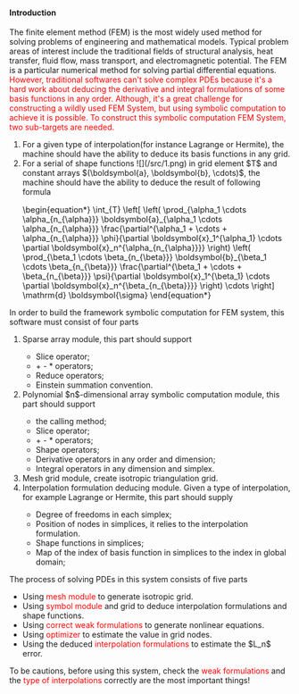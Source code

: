 <h4><b>Introduction</b></h4>
The finite element method (FEM) is the most widely used method for solving problems of engineering and mathematical models.
Typical problem areas of interest include the traditional fields of structural analysis, heat transfer, fluid flow, mass transport, and electromagnetic potential.
The FEM is a particular numerical method for solving partial differential equations.<br>
<font color="red">
However, traditional softwares can't solve complex PDEs because it's a hard work about deducing the derivative and integral formulations of some basis functions in any order.
Although, it's a great challenge for constructing a wildly used FEM System, but using symbolic computation to achieve it is possible.
To construct this symbolic computation FEM System, two sub-targets are needed.
</font><br>
<ol>
    <li>For a given type of interpolation(for instance Lagrange or Hermite), the machine should have the ability to deduce its basis functions in any grid.</li>
    <li>For a serial of shape functions ![](/src/1.png) in grid element $T$ and constant arrays $(\boldsymbol{a}, \boldsymbol{b}, \cdots)$, the machine should have the ability to deduce the result of following formula
    <p style="font-size:1.5vw">
    \begin{equation*}
        \int_{T}
        \left[
        \left( \prod_{\alpha_1 \cdots \alpha_{n_{\alpha}}} \boldsymbol{a}_{\alpha_1 \cdots \alpha_{n_{\alpha}}} \frac{\partial^{\alpha_1 + \cdots + \alpha_{n_{\alpha}}} \phi}{\partial \boldsymbol{x}_1^{\alpha_1} \cdots \partial \boldsymbol{x}_n^{\alpha_{n_{\alpha}}}} \right)
        \left( \prod_{\beta_1 \cdots \beta_{n_{\beta}}} \boldsymbol{b}_{\beta_1 \cdots \beta_{n_{\beta}}} \frac{\partial^{\beta_1 + \cdots + \beta_{n_{\beta}}} \psi}{\partial \boldsymbol{x}_1^{\beta_1} \cdots \partial \boldsymbol{x}_n^{\beta_{n_{\beta}}}} \right)
        \cdots
        \right]
        \mathrm{d} \boldsymbol{\sigma}
    \end{equation*}
    </p>
    </li>
</ol>
In order to build the framework symbolic computation for FEM system, this software must consist of four parts
<ol>
    <li>Sparse array module, this part should support</li>
    <ul>
        <li>Slice operator;</li>
        <li>+ - * operators;</li>
        <li>Reduce operators;</li>
        <li>Einstein summation convention.</li>
    </ul>
    <li>Polynomial $n$-dimensional array symbolic computation module, this part should support</li>
    <ul>
        <li>the calling method;</li>
        <li>Slice operator;</li>
        <li>+ - * operators;</li>
        <li>Shape operators;</li>
        <li>Derivative operators in any order and dimension;</li>
        <li>Integral operators in any dimension and simplex.</li>
    </ul>
    <li>Mesh grid module, create isotropic triangulation grid.</li>
    <li>Interpolation formulation deducing module. Given a type of interpolation, for example Lagrange or Hermite, this part should supply</li>
    <ul>
        <li>Degree of freedoms in each simplex;</li>
        <li>Position of nodes in simplices, it relies to the interpolation formulation.</li>
        <li>Shape functions in simplices;</li>
        <li>Map of the index of basis function in simplices to the index in global domain;</li>
    </ul>
</ol>
The process of solving PDEs in this system consists of five parts
<ul>
    <li>Using <font style="color:red">mesh module</font> to generate isotropic grid.</li>
    <li>Using <font style="color:red">symbol module</font> and grid to deduce interpolation formulations and shape functions.</li>
    <li>Using <font style="color:red">correct weak formulations</font> to generate nonlinear equations.</li>
    <li>Using <font style="color:red">optimizer</font> to estimate the value in grid nodes.</li>
    <li>Using the deduced <font style="color:red">interpolation formulations</font> to estimate the $L_n$ error.</li>
</ul>
To be cautions, before using this system, check the <font style="color:red">weak formulations</font> and the <font style="color:red">type of interpolations</font> correctly are the most important things!
